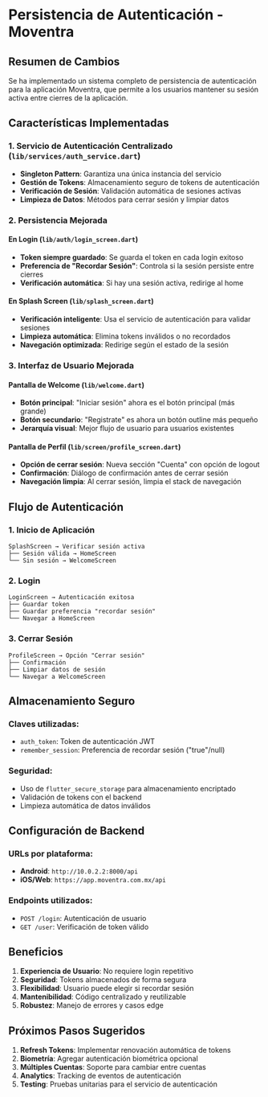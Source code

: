 # Persistencia de Autenticación - Moventra

## Resumen de Cambios

Se ha implementado un sistema completo de persistencia de autenticación para la aplicación Moventra, que permite a los usuarios mantener su sesión activa entre cierres de la aplicación.

## Características Implementadas

### 1. Servicio de Autenticación Centralizado (`lib/services/auth_service.dart`)

- **Singleton Pattern**: Garantiza una única instancia del servicio
- **Gestión de Tokens**: Almacenamiento seguro de tokens de autenticación
- **Verificación de Sesión**: Validación automática de sesiones activas
- **Limpieza de Datos**: Métodos para cerrar sesión y limpiar datos

### 2. Persistencia Mejorada

#### En Login (`lib/auth/login_screen.dart`)
- **Token siempre guardado**: Se guarda el token en cada login exitoso
- **Preferencia de "Recordar Sesión"**: Controla si la sesión persiste entre cierres
- **Verificación automática**: Si hay una sesión activa, redirige al home

#### En Splash Screen (`lib/splash_screen.dart`)
- **Verificación inteligente**: Usa el servicio de autenticación para validar sesiones
- **Limpieza automática**: Elimina tokens inválidos o no recordados
- **Navegación optimizada**: Redirige según el estado de la sesión

### 3. Interfaz de Usuario Mejorada

#### Pantalla de Welcome (`lib/welcome.dart`)
- **Botón principal**: "Iniciar sesión" ahora es el botón principal (más grande)
- **Botón secundario**: "Registrate" es ahora un botón outline más pequeño
- **Jerarquía visual**: Mejor flujo de usuario para usuarios existentes

#### Pantalla de Perfil (`lib/screen/profile_screen.dart`)
- **Opción de cerrar sesión**: Nueva sección "Cuenta" con opción de logout
- **Confirmación**: Diálogo de confirmación antes de cerrar sesión
- **Navegación limpia**: Al cerrar sesión, limpia el stack de navegación

## Flujo de Autenticación

### 1. Inicio de Aplicación
```
SplashScreen → Verificar sesión activa
├── Sesión válida → HomeScreen
└── Sin sesión → WelcomeScreen
```

### 2. Login
```
LoginScreen → Autenticación exitosa
├── Guardar token
├── Guardar preferencia "recordar sesión"
└── Navegar a HomeScreen
```

### 3. Cerrar Sesión
```
ProfileScreen → Opción "Cerrar sesión"
├── Confirmación
├── Limpiar datos de sesión
└── Navegar a WelcomeScreen
```

## Almacenamiento Seguro

### Claves utilizadas:
- `auth_token`: Token de autenticación JWT
- `remember_session`: Preferencia de recordar sesión ("true"/null)

### Seguridad:
- Uso de `flutter_secure_storage` para almacenamiento encriptado
- Validación de tokens con el backend
- Limpieza automática de datos inválidos

## Configuración de Backend

### URLs por plataforma:
- **Android**: `http://10.0.2.2:8000/api`
- **iOS/Web**: `https://app.moventra.com.mx/api`

### Endpoints utilizados:
- `POST /login`: Autenticación de usuario
- `GET /user`: Verificación de token válido

## Beneficios

1. **Experiencia de Usuario**: No requiere login repetitivo
2. **Seguridad**: Tokens almacenados de forma segura
3. **Flexibilidad**: Usuario puede elegir si recordar sesión
4. **Mantenibilidad**: Código centralizado y reutilizable
5. **Robustez**: Manejo de errores y casos edge

## Próximos Pasos Sugeridos

1. **Refresh Tokens**: Implementar renovación automática de tokens
2. **Biometría**: Agregar autenticación biométrica opcional
3. **Múltiples Cuentas**: Soporte para cambiar entre cuentas
4. **Analytics**: Tracking de eventos de autenticación
5. **Testing**: Pruebas unitarias para el servicio de autenticación 